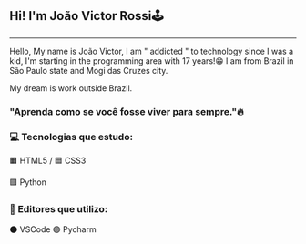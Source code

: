 ## Hi! I'm João Victor Rossi🕹️
---
Hello, My name is João Victor, I am " addicted " to technology since I was a kid, I'm starting in the programming area with 17 years!😁 I am from Brazil in São Paulo state and Mogi das Cruzes city.

My dream is work outside Brazil.


### "Aprenda como se você fosse viver para sempre."🔥

### 💻 Tecnologias que estudo:

🟧 HTML5 / 🟦 CSS3 

🟪 Python


### 📎 Editores que utilizo:

⚫ VSCode
🟣 Pycharm
